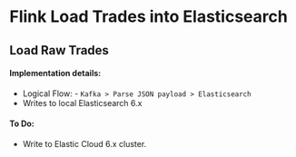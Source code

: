 # Flink Load Trades into Elasticsearch

## Load Raw Trades

#### Implementation details:

- Logical Flow:
      - `Kafka > Parse JSON payload > Elasticsearch`
- Writes to local Elasticsearch 6.x

#### To Do:

- Write to Elastic Cloud 6.x cluster.


